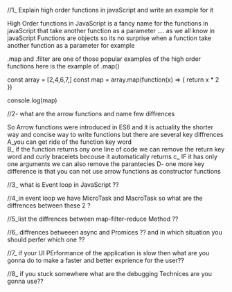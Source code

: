 //1_ Explain high order functions in javaScript and write an example for it 

High Order functions in JavaScript is a fancy name for the functions in javaScript that take another function  as a parameter .... as we all know in javaScript Functions are objects so its no surprise  when a function take another function as a parameter  for example 


.map and .filter are one of those popular examples of the high order functions 
 here is the example of .map()

 const array = [2,4,6,7,]
 const map = array.map(function(x) => {
    return x * 2
 })

 console.log(map)

//2- what are the arrow functions and name few diffrences 

So Arrow functions were introduced  in ES6 and  it is actuality   the shorter way and concise  way to write functions  but there are several key diffrences 
 A_you can get ride of the function key word  
 B_ if the function returns ony one line of code we can remove the return key word and curly bracelets  becouse it automatically  returns 
 c_ IF it has only one arguments  we can also remove the parantecies 
D- one more key difference  is that you can not  use arrow functions as constructor functions 



//3_ what is Event loop in JavaScript ??


//4_in event loop we have MicroTask and MacroTask so what are the diffrences between these 2 ?

//5_list the diffrences between map-filter-reduce Method ??
 

 //6_ diffrences betweeen async and Promices ?? and in which situation you should perfer which one ??

 //7_ if your UI PErformance of the application is slow then what are you gonna do to make a faster and better exprience for the user??


 //8_ if you stuck somewhere what are the debugging  Technices are you gonna use?? 


 